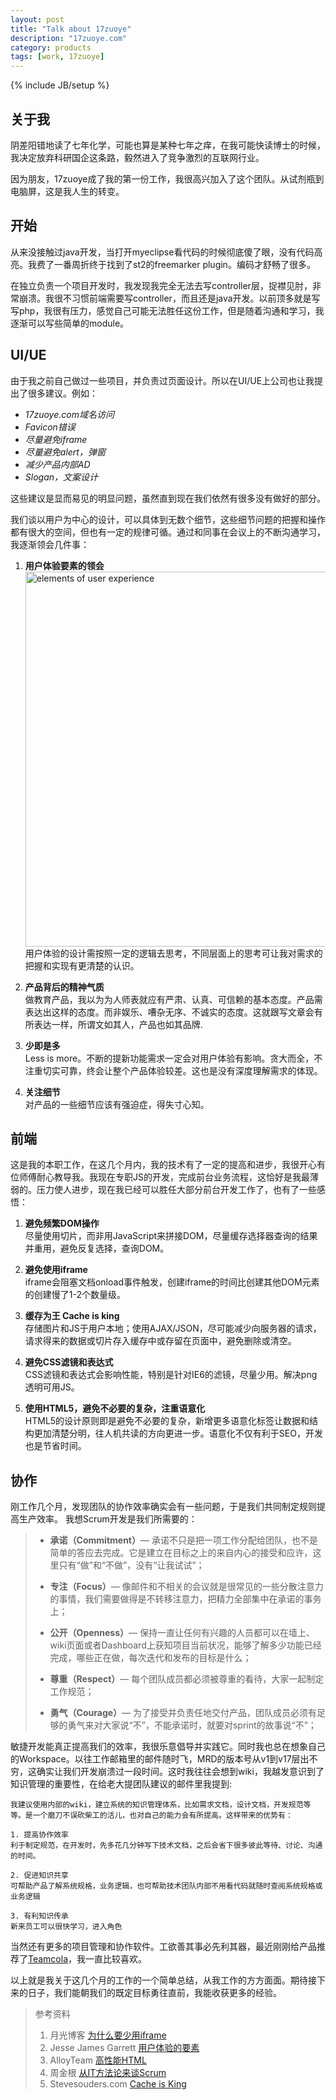 ```yaml
---
layout: post
title: "Talk about 17zuoye"
description: "17zuoye.com"
category: products 
tags: [work, 17zuoye]
---
```

{% include JB/setup %}

## 关于我

阴差阳错地读了七年化学，可能也算是某种七年之痒，在我可能快读博士的时候，我决定放弃科研国企这条路，毅然进入了竞争激烈的互联网行业。

因为朋友，17zuoye成了我的第一份工作，我很高兴加入了这个团队。从试剂瓶到电脑屏，这是我人生的转变。

## 开始
从来没接触过java开发，当打开myeclipse看代码的时候彻底傻了眼，没有代码高亮。我费了一番周折终于找到了st2的freemarker plugin。编码才舒畅了很多。

在独立负责一个项目开发时，我发现我完全无法去写controller层，捉襟见肘，非常崩溃。我很不习惯前端需要写controller，而且还是java开发。以前顶多就是写写php，我很有压力，感觉自己可能无法胜任这份工作，但是随着沟通和学习，我逐渐可以写些简单的module。
      
## UI/UE
由于我之前自己做过一些项目，并负责过页面设计。所以在UI/UE上公司也让我提出了很多建议。例如：

* *17zuoye.com域名访问*  
* *Favicon错误*   
* *尽量避免iframe*  
* *尽量避免alert，弹窗*  
* *减少产品内部AD*  
* *Slogan，文案设计*  
  
这些建议是显而易见的明显问题，虽然直到现在我们依然有很多没有做好的部分。
  
我们谈以用户为中心的设计，可以具体到无数个细节，这些细节问题的把握和操作都有很大的空间，但也有一定的规律可循。通过和同事在会议上的不断沟通学习，我逐渐领会几件事：

1. **用户体验要素的领会**  
	<img src="http://linblog.b0.upaiyun.com/lin/17zuoye/elements.png" width='600' alt='elements of user experience'/>  
	用户体验的设计需按照一定的逻辑去思考，不同层面上的思考可让我对需求的把握和实现有更清楚的认识。 
    
2. **产品背后的精神气质**  
	做教育产品，我以为为人师表就应有严肃、认真、可信赖的基本态度。产品需表达出这样的态度。而非娱乐、嘈杂无序、不诚实的态度。这就跟写文章会有所表达一样，所谓文如其人，产品也如其品牌.  
  
3. **少即是多**  
	Less is more。不断的提新功能需求一定会对用户体验有影响。贪大而全，不注重切实可靠，终会让整个产品体验较差。这也是没有深度理解需求的体现。  
      
4. **关注细节**  
	对产品的一些细节应该有强迫症，得失寸心知。  

## 前端 
这是我的本职工作，在这几个月内，我的技术有了一定的提高和进步，我很开心有位师傅耐心教导我。我现在专职JS的开发，完成前台业务流程，这恰好是我最薄弱的。压力使人进步，现在我已经可以胜任大部分前台开发工作了，也有了一些感悟：
  
1. **避免频繁DOM操作**   
  尽量使用切片，而非用JavaScript来拼接DOM，尽量缓存选择器查询的结果并重用，避免反复选择，查询DOM。
      
2. **避免使用iframe**   
  iframe会阻塞文档onload事件触发，创建iframe的时间比创建其他DOM元素的创建慢了1-2个数量级。  
  
3. **缓存为王 Cache is king**   
  存储图片和JS于用户本地；使用AJAX/JSON，尽可能减少向服务器的请求，请求得来的数据或切片存入缓存中或存留在页面中，避免删除或清空。
  
4. **避免CSS滤镜和表达式**   
  CSS滤镜和表达式会影响性能，特别是针对IE6的滤镜，尽量少用。解决png透明可用JS。
  
5. **使用HTML5，避免不必要的复杂，注重语意化**   
  HTML5的设计原则即是避免不必要的复杂，新增更多语意化标签让数据和结构更加清楚分明，往人机共读的方向更进一步。语意化不仅有利于SEO，开发也是节省时间。
    

## 协作
刚工作几个月，发现团队的协作效率确实会有一些问题，于是我们共同制定规则提高生产效率。
我想Scrum开发是我们所需要的：
> * **承诺（Commitment）**— 承诺不只是把一项工作分配给团队，也不是简单的答应去完成。它是建立在目标之上的来自内心的接受和应许，这里只有“做”和“不做”，没有“让我试试”；  
> 
> * **专注（Focus）**— 像邮件和不相关的会议就是很常见的一些分散注意力的事情，我们需要做得是不转移注意力，把精力全部集中在承诺的事务上；  
> 
> * **公开（Openness）**— 保持一直让任何有兴趣的人员都可以在墙上、wiki页面或者Dashboard上获知项目当前状况，能够了解多少功能已经完成，哪些正在做，每次迭代和发布的目标是什么；  
> 
> * **尊重（Respect）**— 每个团队成员都必须被尊重的看待，大家一起制定工作规范； 
> 
> * **勇气（Courage）**— 为了接受并负责任地交付产品，团队成员必须有足够的勇气来对大家说“不”，不能承诺时，就要对sprint的故事说“不”；
 
敏捷开发能真正提高我们的效率，我很乐意倡导并实践它。同时我也总在想象自己的Workspace。以往工作邮箱里的邮件随时飞，MRD的版本号从v1到v17层出不穷，这确实让我们开发崩溃过一段时间。这时我往往会想到wiki，我越发意识到了知识管理的重要性，在给老大提团队建议的邮件里我提到:

	我建议使用内部的wiki，建立系统的知识管理体系，比如需求文档，设计文档，开发规范等等。是一个磨刀不误砍柴工的活儿，也对自己的能力会有所提高。这样带来的优势有：  
	
	1. 提高协作效率  
	利于制定规范，在开发时，先多花几分钟写下技术文档，之后会省下很多彼此等待、讨论、沟通的时间。  
	
	2. 促进知识共享   
	可帮助产品了解系统规格，业务逻辑，也可帮助技术团队内部不用看代码就随时查阅系统规格或业务逻辑  
	
	3. 有利知识传承  
	新来员工可以很快学习，进入角色  

当然还有更多的项目管理和协作软件。工欲善其事必先利其器，最近刚刚给产品推荐了[Teamcola](https://teamcola.com)，我一直比较喜欢。  
 
以上就是我关于这几个月的工作的一个简单总结，从我工作的方方面面。期待接下来的日子，我们能朝我们的既定目标勇往直前，我能收获更多的经验。

> 参考资料
> 
> 1. 月光博客  [为什么要少用iframe](http://www.williamlong.info/archives/3136.html)
> 2. Jesse James Garrett [用户体验的要素](http://book.douban.com/subject/2297549/)
> 3. AlloyTeam [高性能HTML](http://www.alloyteam.com/2012/10/high-performance-html/)
> 4. 周金根  [从IT方法论来谈Scrum](http://www.cnblogs.com/zhoujg/archive/2009/08/08/1541991.html)
> 5. Stevesouders.com [Cache is King](http://www.stevesouders.com/blog/2012/10/11/cache-is-king/)